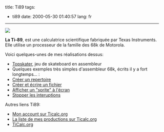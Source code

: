 title: Ti89
tags:
  - ti89
date: 2000-05-30 01:40:57
lang: fr
---

![](ti89.gif)

**La Ti-89**, est une calculatrice scientifique fabriquée par Texas Instruments. Elle utilise un processeur de la famille des 68k de Motorola.

Voici quelques-unes de mes réalisations dessus:

*   [Topskater](/2000/05/29/Topskater-sur-Ti89/), jeu de skateboard en assembleur
*   Quelques exemples très simples d'assembleur 68k, écrits il y a fort longtemps... :
  *   [Créer un repertoire](createfolder.asm)
  *   [Créer et écrire un fichier](createwritefile.asm)
  *   [Afficher un "sprite" à l'écran](putsprite.asm)
  *   [Stopper les interuptions](stopint.asm)

Autres liens Ti89:

 * [Mon account sur Ticalc.org](http://www.ticalc.org/cgi-bin/acct-view.cgi?userid=7338)
 * [La liste de mes productions sur Ticalc.org](http://www.ticalc.org/archives/files/authors/28/2843.html)
 * [TiCalc.org](http://www.ticalc.org/)
